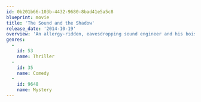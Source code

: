```yaml
---
id: 0b201b66-103b-4432-9680-8bad41e5a5c8
blueprint: movie
title: 'The Sound and the Shadow'
release_date: '2014-10-19'
overview: 'An allergy-ridden, eavesdropping sound engineer and his boisterous new roommate are thrust into a missing girl case when he discovers clues to her disappearance in his neighborhood recordings.'
genres:
  -
    id: 53
    name: Thriller
  -
    id: 35
    name: Comedy
  -
    id: 9648
    name: Mystery
---
```

